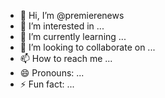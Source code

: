 - 👋 Hi, I’m @premierenews
- 👀 I’m interested in ...
- 🌱 I’m currently learning ...
- 💞️ I’m looking to collaborate on ...
- 📫 How to reach me ...
- 😄 Pronouns: ...
- ⚡ Fun fact: ...

<!---
premierenews/premierenews is a ✨ special ✨ repository because its `README.md` (this file) appears on your GitHub profile.
You can click the Preview link to take a look at your changes.
--->
